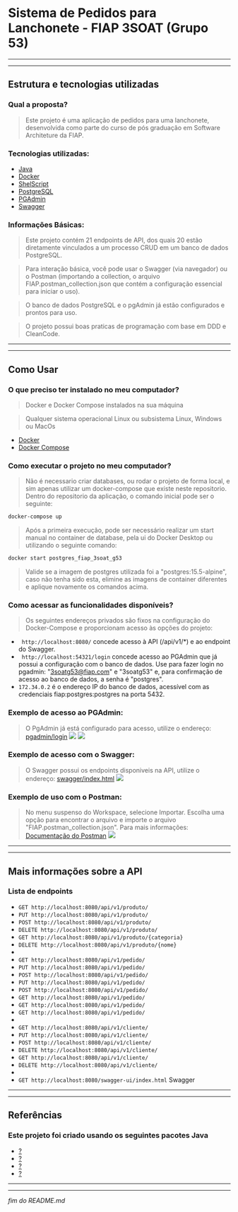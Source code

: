 # Sistema de Pedidos para Lanchonete - FIAP 3SOAT (Grupo 53)
---
---
## Estrutura e tecnologias utilizadas
### Qual a proposta?
>Este projeto é uma aplicação de pedidos para uma lanchonete, desenvolvida como parte do curso de pós graduação em Software Architeture da FIAP.

### Tecnologias utilizadas:
- [Java](https://dev.java/learn/)
- [Docker](https://docs.docker.com/get-started/)
- [ShelScript](https://www.shellscript.sh/)
- [PostgreSQL](https://www.postgresql.org/about/)
- [PGAdmin](https://www.pgadmin.org/docs/)
- [Swagger](https://swagger.io/solutions/api-documentation/)

### Informações Básicas:
> Este projeto contém 21 endpoints de API, dos quais 20 estão diretamente vinculados a um processo CRUD em um banco de dados PostgreSQL.

> Para interação básica, você pode usar o Swagger (via navegador) ou o Postman (importando a collection, o arquivo FIAP.postman_collection.json que contém a configuração essencial para iniciar o uso).

> O banco de dados PostgreSQL e o pgAdmin já estão configurados e prontos para uso.

> O projeto possui boas praticas de programação com base em DDD e CleanCode.

---
---
## Como Usar
### O que preciso ter instalado no meu computador?
> Docker e Docker Compose instalados na sua máquina

> Qualquer sistema operacional Linux ou subsistema Linux, Windows ou MacOs

- [Docker](https://docs.docker.com/get-started/)
- [Docker Compose](https://docs.docker.com/compose/install/)

### Como executar o projeto no meu computador?
> Não é necessario criar databases, ou rodar o projeto de forma local, e sim apenas utilizar um docker-compose que existe neste repositorio.
> Dentro do repositorio da aplicação, o comando inicial pode ser o seguinte:
```sh
docker-compose up
``````
> Após a primeira execução, pode ser necessário realizar um start manual no container de database, pela ui do Docker Desktop ou utilizando o seguinte comando:
```sh
docker start postgres_fiap_3soat_g53
```
> Valide se a imagem de postgres utilizada foi a "postgres:15.5-alpine", caso não tenha sido esta, elimine as imagens de container diferentes e aplique novamente os comandos acima.

### Como acessar as funcionalidades disponíveis?
> Os seguintes endereços privados são fixos na configuração do Docker-Compose e proporcionam acesso às opções do projeto:

- ``` http://localhost:8080/``` concede acesso à API (/api/v1/*) e ao endpoint do Swagger.
- ``` http://localhost:54321/login``` concede acesso ao PGAdmin que já possui a configuração com o banco de dados. Use para fazer login no pgadmin: "3soatg53@fiap.com" e "3soatg53" e, para confirmação de acesso ao banco de dados, a senha é "postgres".
- ``` 172.34.0.2 ``` é o endereço IP do banco de dados, acessível com as credenciais fiap:postgres:postgres na porta 5432.
### Exemplo de acesso ao PGAdmin:
> O PgAdmin já está configurado para acesso, utilize o endereço: [pgadmin/login](http://localhost:54321/login)
![](/img/pgadmin1.png)
![](/img/pgadmin2.png)
### Exemplo de acesso com o Swagger:
> O Swagger possui os endpoints disponiveis na API, utilize o endereço: [swagger/index.html](http://localhost:8080/swagger-ui/index.html)
![](/img/swagger.png)
### Exemplo de uso com o Postman:
> No menu suspenso do Workspace, selecione Importar. Escolha uma opção para encontrar o arquivo e importe o arquivo "FIAP.postman_collection.json".
> Para mais informações: [Documentação do Postman](https://learning.postman.com/docs/introduction/overview/)
![](/img/postman.png)

---
---
## Mais informações sobre a API
### Lista de endpoints
- ```GET http://localhost:8080/api/v1/produto/```
- ```PUT http://localhost:8080/api/v1/produto/```
- ```POST http://localhost:8080/api/v1/produto/```
- ```DELETE http://localhost:8080/api/v1/produto/```
- ```GET http://localhost:8080/api/v1/produto/{categoria}```
- ```DELETE http://localhost:8080/api/v1/produto/{nome}```
- 
- ```GET http://localhost:8080/api/v1/pedido/```
- ```PUT http://localhost:8080/api/v1/pedido/```
- ```POST http://localhost:8080/api/v1/pedido/```
- ```PUT http://localhost:8080/api/v1/pedido/```
- ```POST http://localhost:8080/api/v1/pedido/```
- ```GET http://localhost:8080/api/v1/pedido/```
- ```GET http://localhost:8080/api/v1/pedido/```
- ```GET http://localhost:8080/api/v1/pedido/```
- 
- ```GET http://localhost:8080/api/v1/cliente/```
- ```PUT http://localhost:8080/api/v1/cliente/```
- ```POST http://localhost:8080/api/v1/cliente/```
- ```DELETE http://localhost:8080/api/v1/cliente/```
- ```GET http://localhost:8080/api/v1/cliente/```
- ```DELETE http://localhost:8080/api/v1/cliente/```
- 
- ```GET http://localhost:8080/swagger-ui/index.html``` Swagger
---
---
## Referências
### Este projeto foi criado usando os seguintes pacotes Java
- [?](https://)
- [?](https://)
- [?](https://)
- [?](https://)


---
---
_fim do README.md_
